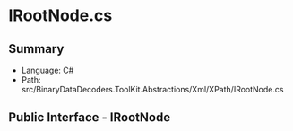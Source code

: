 ﻿# IRootNode.cs

## Summary

* Language: C#
* Path: src/BinaryDataDecoders.ToolKit.Abstractions/Xml/XPath/IRootNode.cs

## Public Interface - IRootNode

